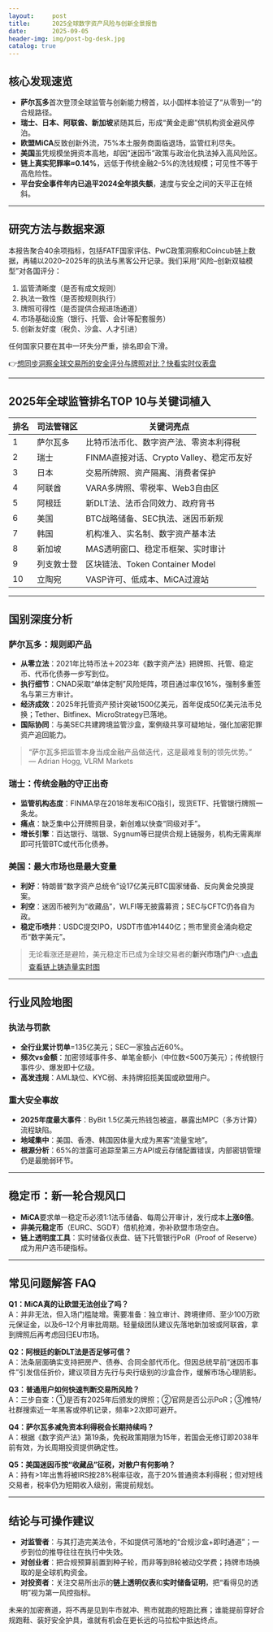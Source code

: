 ```yaml
---
layout:     post
title:      2025全球数字资产风险与创新全景报告
date:       2025-09-05
header-img: img/post-bg-desk.jpg
catalog: true
---
```


## 核心发现速览

- **萨尔瓦多**首次登顶全球监管与创新能力榜首，以小国样本验证了“从零到一”的合规路径。
- **瑞士、日本、阿联酋、新加坡**紧随其后，形成“黄金走廊”供机构资金避风停泊。
- **欧盟MiCA**反致创新外流，75%本土服务商面临退场，监管红利尽失。
- **美国**虽凭规模坐拥资本高地，却因“迷因币”政策与政治化执法掉入高风险区。
- **链上真实犯罪率≈0.14%**，远低于传统金融2–5%的洗钱规模；可见性不等于高危险性。  
- **平台安全事件年内已追平2024全年损失额**，速度与安全之间的天平正在倾斜。

---

## 研究方法与数据来源

本报告聚合40余项指标，包括FATF国家评估、PwC政策洞察和Coincub链上数据，再辅以2020–2025年的执法与黑客公开记录。我们采用“风险–创新双轴模型”对各国评分：

1. 监管清晰度（是否有成文规则）
2. 执法一致性（是否按规则执行）
3. 牌照可得性（是否提供合规进场通道）
4. 市场基础设施（银行、托管、会计等配套服务）
5. 创新友好度（税负、沙盒、人才引进）

任何国家只要在其中一环失分严重，排名即会下滑。  

👉[想同步洞察全球交易所的安全评分与牌照对比？快看实时仪表盘](https://okxdog.com/)

---

## 2025年全球监管排名TOP 10与关键词植入

| **排名** | **司法管辖区** | **关键词亮点** |
| --- | --- | --- |
| 1 | 萨尔瓦多 | 比特币法币化、数字资产法、零资本利得税 |
| 2 | 瑞士 | FINMA直接对话、Crypto Valley、稳定币友好 |
| 3 | 日本 | 交易所牌照、资产隔离、消费者保护 |
| 4 | 阿联酋 | VARA多牌照、零税率、Web3自由区 |
| 5 | 阿根廷 | 新DLT法、法币合同效力、政府背书 |
| 6 | 美国 | BTC战略储备、SEC执法、迷因币新规 |
| 7 | 韩国 | 机构准入、实名制、数字资产基本法 |
| 8 | 新加坡 | MAS透明窗口、稳定币框架、实时审计 |
| 9 | 列支敦士登 | 区块链法、Token Container Model |
| 10 | 立陶宛 | VASP许可、低成本、MiCA过渡站 |

---

## 国别深度分析

### 萨尔瓦多：规则即产品
- **从零立法**：2021年比特币法＋2023年《数字资产法》把牌照、托管、稳定币、代币化债券一步写到位。  
- **执行细节**：CNAD采取“单体定制”风险矩阵，项目通过率仅16%，强制多重签名与第三方审计。  
- **经济成效**：2025年托管资产预计突破1500亿美元，首年促成50亿美元法币兑换；Tether、Bitfinex、MicroStrategy已落地。  
- **国际协同**：与美SEC共建跨境监管沙盒，案例级共享可疑地址，强化加密犯罪资产追回能力。  

> “萨尔瓦多把监管本身当成金融产品做迭代，这是最难复制的领先优势。”  
> — Adrian Hogg, VLRM Markets

### 瑞士：传统金融的守正出奇
- **监管机构态度**：FINMA早在2018年发布ICO指引，现货ETF、托管银行牌照一条龙。  
- **痛点**：缺乏集中公开牌照目录，新创难以快查“同级对手”。  
- **增长引擎**：百达银行、瑞银、Sygnum等已提供合规上链服务，机构无需离岸即可托管BTC或代币化债券。

### 美国：最大市场也是最大变量
- **利好**：特朗普“数字资产总统令”设17亿美元BTC国家储备、反向黄金兑换提案。  
- **利空**：迷因币被列为“收藏品”，WLFI等无披露募资；SEC与CFTC仍各自为政。  
- **稳定币喷井**：USDC提交IPO，USDT市值冲1440亿；熊市里资金涌向稳定币“数字美元”。  

> 无论看涨还是避险，美元稳定币已成为全球交易者的**新兴市场门户**👈[点击查看链上铸造量实时图](https://okxdog.com/)

---

## 行业风险地图

### 执法与罚款
- **全行业累计罚单**=135亿美元；SEC一家独占近60%。  
- **频次vs金额**：加密领域事件多、单笔金额小（中位数<500万美元）；传统银行事件少、爆发即十亿级。  
- **高发违规**：AML缺位、KYC弱、未持牌招揽美国或欧盟用户。

### 重大安全事故
- **2025年度最大事件**：ByBit 1.5亿美元热钱包被盗，暴露出MPC（多方计算）流程缺陷。  
- **地域集中**：美国、香港、韩国因体量大成为黑客“流量宝地”。  
- **根源分析**：65%的泄露可追踪至第三方API或云存储配置错误，内部密钥管理仍是最脆弱环节。  

---

## 稳定币：新一轮合规风口

- **MiCA**要求单一稳定币必须1:1法币储备、每周公开审计，发行成本**上涨6倍**。  
- **非美元稳定币**（EURC、SGD₮）借机抢滩，弥补欧盟市场空白。  
- **链上透明度工具**：实时储备仪表盘、链下托管银行PoR（Proof of Reserve）成为用户选币硬指标。  

---

## 常见问题解答 FAQ

**Q1：MiCA真的让欧盟无法创业了吗？**  
A：并非无法，但入场门槛陡增。需要准备：独立审计、跨境律师、至少100万欧元保证金，以及6–12个月审批周期。轻量级团队建议先落地新加坡或阿联酋，拿到牌照后再考虑回归EU市场。

**Q2：阿根廷的新DLT法是否足够可信？**  
A：法条层面确实支持把房产、债券、合同全部代币化。但因总统早前“迷因币事件”引发信任折价，建议项目方先行与央行级别的沙盒合作，缓解市场心理阴影。

**Q3：普通用户如何快速判断交易所风险？**  
A：三步自查：①是否有2025年后颁发的牌照；②官网是否公示PoR；③推特/社群搜索近一年黑客或停机记录，频率>2次即可避开。

**Q4：萨尔瓦多减免资本利得税会长期持续吗？**  
A：根据《数字资产法》第19条，免税政策期限为15年，若国会无修订即2038年前有效，为长周期投资提供确定性。

**Q5：美国迷因币按“收藏品”征税，对散户有何影响？**  
A：持有>1年出售将被IRS按28%税率征收，高于20%普通资本利得税；但对短线交易者，税率仍为短期收入级别，需提前规划。

---

## 结论与可操作建议

- **对监管者**：与其打造完美法令，不如提供可落地的“合规沙盒+即时通道”；一步到位的推导往往在执行中失效。  
- **对创业者**：把合规预算前置到种子轮，而非等到B轮被动交学费；持牌市场换取的是全球机构资金。  
- **对投资者**：关注交易所出示的**链上透明仪表**和**实时储备证明**，把“看得见的透明”视为第一风控指标。  

未来的加密赛道，将不再是见到牛市就冲、熊市就跑的短跑比赛；谁能提前穿好合规跑鞋、装好安全护具，谁就有机会在更长远的马拉松中抵达终点。